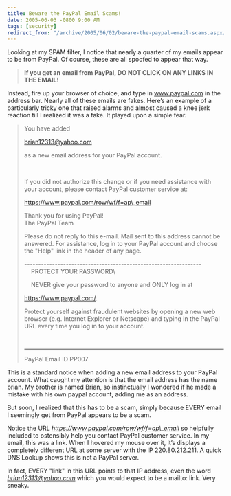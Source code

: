 ```yaml
---
title: Beware the PayPal Email Scams!
date: 2005-06-03 -0800 9:00 AM
tags: [security]
redirect_from: "/archive/2005/06/02/beware-the-paypal-email-scams.aspx/"
---
```


Looking at my SPAM filter, I notice that nearly a quarter of my emails
appear to be from PayPal. Of course, these are all spoofed to appear
that way.

> **If you get an email from PayPal, DO NOT CLICK ON ANY LINKS IN THE
> EMAIL!**

Instead, fire up your browser of choice, and type in www.paypal.com in
the address bar. Nearly all of these emails are fakes. Here’s an example
of a particularly tricky one that raised alarms and almost caused a knee
jerk reaction till I realized it was a fake. It played upon a simple
fear.

> You have added
>
> brian12313@yahoo.com
>
> as a new email address for your PayPal account.
>
>  
>
> If you did not authorize this change or if you need assistance with
> your account, please contact PayPal customer service at:
>
> https://www.paypal.com/row/wf/f=ap\_email
>
> Thank you for using PayPal!\
>  The PayPal Team
>
> Please do not reply to this e-mail. Mail sent to this address cannot
> be answered. For assistance, log in to your PayPal account and choose
> the "Help" link in the header of any page.
>
> ----------------------------------------------------------------\
>      PROTECT YOUR PASSWORD\
>
>     NEVER give your password to anyone and ONLY log in at
>
> https://www.paypal.com/.
>
> Protect yourself against fraudulent websites by opening a new web
> browser (e.g. Internet Explorer or Netscape) and typing in the PayPal
> URL every time you log in to your account.
>
>  
>
> ---------------------------------------------------------------
>
> PayPal Email ID PP007

This is a standard notice when adding a new email address to your PayPal
account. What caught my attention is that the email address has the name
brian. My brother is named Brian, so instinctually I wondered if he made
a mistake with his own paypal account, adding me as an address.

But soon, I realized that this has to be a scam, simply because EVERY
email I seemingly get from PayPal appears to be a scam.

Notice the URL *https://www.paypal.com/row/wf/f=ap\_email* so helpfully
included to ostensibly help you contact PayPal customer service. In my
email, this was a link. When I hovered my mouse over it, it’s displays a
completely different URL at some server with the IP 220.80.212.211. A
quick DNS Lookup shows this is not a PayPal server.

In fact, EVERY "link" in this URL points to that IP address, even the
word *brian12313@yahoo.com* which you would expect to be a mailto: link.
Very sneaky.

